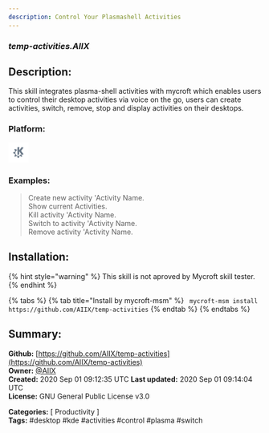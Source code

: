 ```yaml
---
description: Control Your Plasmashell Activities
---
```


### _temp-activities.AIIX_  
## Description:  
This skill integrates plasma-shell activities with mycroft which enables users to control their desktop activities via voice on the go, users can create activities, switch, remove, stop and display activities on their desktops.  
  
  
### Platform:  
 ![plasmoid](../.gitbook/assets/kde.png)   
### Examples:  
> Create new activity 'Activity Name.  
> Show current Activities.  
> Kill activity 'Activity Name.  
> Switch to activity 'Activity Name.  
> Remove activity 'Activity Name.  
  
## Installation:  
{% hint style="warning" %}
This skill is not aproved by Mycroft skill tester.
{% endhint %}
    
{% tabs %}
{% tab title="Install by mycroft-msm" %}
``` mycroft-msm install https://github.com/AIIX/temp-activities```
{% endtab %}
  {% endtabs %}
    
## Summary:  
**Github:** [https://github.com/AIIX/temp-activities](https://github.com/AIIX/temp-activities)  
**Owner:** [@AIIX](https://github.com/AIIX)  
**Created:** 2020 Sep 01 09:12:35 UTC  **Last updated:** 2020 Sep 01 09:14:04 UTC  
**License:** GNU General Public License v3.0  
  
**Categories:** [ Productivity ]   
**Tags:** \#desktop \#kde \#activities \#control \#plasma \#switch   
